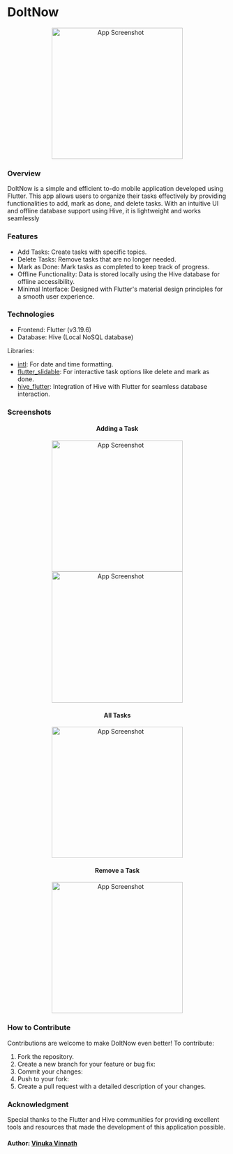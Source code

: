 # DoItNow

<center>
<img src="https://i.imgur.com/9d7tL79.png" alt="App Screenshot" width="300"/>
</center>

### Overview
DoItNow is a simple and efficient to-do mobile application developed using Flutter. This app allows users to organize their tasks effectively by providing functionalities to add, mark as done, and delete tasks. With an intuitive UI and offline database support using Hive, it is lightweight and works seamlessly
### Features

- Add Tasks: Create tasks with specific topics.
- Delete Tasks: Remove tasks that are no longer needed.
- Mark as Done: Mark tasks as completed to keep track of progress.
- Offline Functionality: Data is stored locally using the Hive database for offline accessibility.
- Minimal Interface: Designed with Flutter's material design principles for a smooth user experience.

### Technologies
- Frontend: Flutter (v3.19.6)
- Database: Hive (Local NoSQL database)

Libraries:
- [intl](https://pub.dev/packages/intl): For date and time formatting.
- [flutter_slidable](https://pub.dev/packages/flutter_slidable): For interactive task options like delete and mark as done.
- [hive_flutter](https://pub.dev/packages/hive_flutter): Integration of Hive with Flutter for seamless database interaction.

### Screenshots
<center>

#### Adding a Task
<img src="https://i.imgur.com/3bCdxGN.png" alt="App Screenshot" width="300"/>
<img src="https://i.imgur.com/O7oJ7NA.png" alt="App Screenshot" width="300"/>

#### All Tasks

<img src="https://i.imgur.com/aXVSCGW.png" alt="App Screenshot" width="300"/>

#### Remove a Task 
<img src="https://i.imgur.com/UXc44lJ.png" alt="App Screenshot" width="300"/>
</center>

### How to Contribute
Contributions are welcome to make DoItNow even better! To contribute:

1. Fork the repository.
2. Create a new branch for your feature or bug fix:
3. Commit your changes:
4. Push to your fork:
5. Create a pull request with a detailed description of your changes.

### Acknowledgment
Special thanks to the Flutter and Hive communities for providing excellent tools and resources that made the development of this application possible.

#### Author: [Vinuka Vinnath](https://www.linkedin.com/in/vinukavinnath)